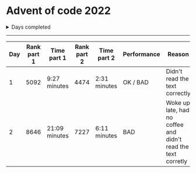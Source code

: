 # Advent of code 2022
<details><summary>Days completed</summary>

- [x] Day 1
- [x] Day 2
- [ ] Day 3   
- [ ] Day 4   
- [ ] Day 5   
- [ ] Day 6   
- [ ] Day 7   
- [ ] Day 8   
- [ ] Day 9   
- [ ] Day 10  
- [ ] Day 11
- [ ] Day 12
- [ ] Day 13
- [ ] Day 14
- [ ] Day 15
- [ ] Day 16
- [ ] Day 17
- [ ] Day 18
- [ ] Day 19
- [ ] Day 20
- [ ] Day 21
- [ ] Day 22
- [ ] Day 23
- [ ] Day 24
- [ ] Day 25
</details>

<hr>

| Day | Rank part 1 | Time part 1 | Rank part 2 | Time part 2 | Performance | Reason
| --- | --- | --- | --- | --- | --- | --- |
| 1 | 5092 | 9:27 minutes | 4474 | 2:31 minutes | OK / BAD | Didn't read the text correctly
| 2 | 8646 | 21:09 minutes | 7227 | 6:11 minutes | BAD | Woke up late, had no coffee and didn't read the text corretly
